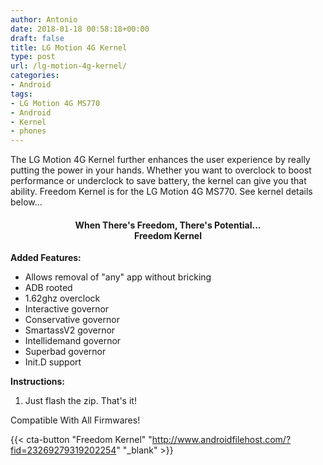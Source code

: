 ```yaml
---
author: Antonio
date: 2018-01-18 00:58:18+00:00
draft: false
title: LG Motion 4G Kernel
type: post
url: /lg-motion-4g-kernel/
categories:
- Android
tags:
- LG Motion 4G MS770
- Android
- Kernel
- phones
---
```


The LG Motion 4G Kernel further enhances the user experience by really putting the power in your hands. Whether you want to overclock to boost performance or underclock to save battery, the kernel can give you that ability. Freedom Kernel is for the LG Motion 4G MS770. See kernel details below...

<!--more-->

<h4 style="text-align: center;"><strong>When There's Freedom, There's Potential...<br>Freedom Kernel</strong></h4>

**Added Features:**

- Allows removal of "any" app without bricking
- ADB rooted
- 1.62ghz overclock
- Interactive governor
- Conservative governor
- SmartassV2 governor
- Intellidemand governor
- Superbad governor
- Init.D support

**Instructions:**

1. Just flash the zip. That's it!

Compatible With All Firmwares!

{{< cta-button "Freedom Kernel" "http://www.androidfilehost.com/?fid=23269279319202254" "_blank" >}}
